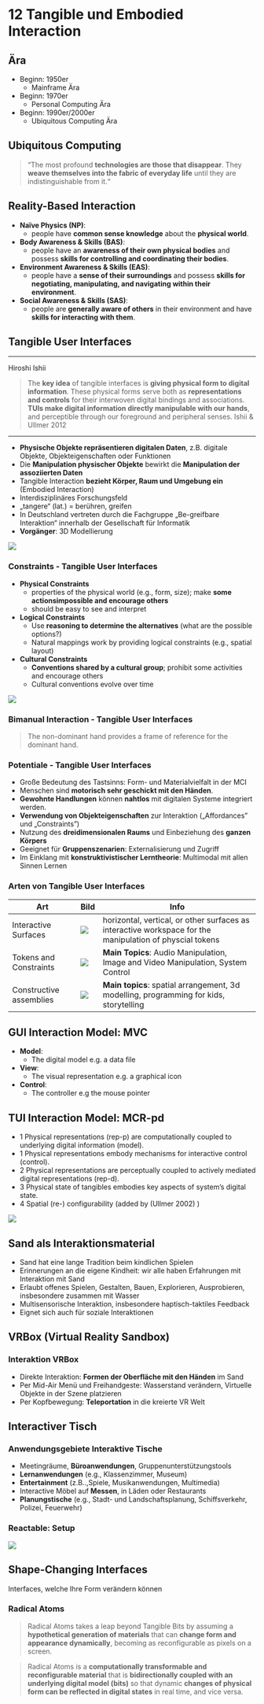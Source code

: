 # 12 Tangible und Embodied Interaction

## Ära

- Beginn: 1950er
    - Mainframe Ära
- Beginn: 1970er
    - Personal Computing Ära
- Beginn: 1990er/2000er
    - Ubiquitous Computing Ära

## Ubiquitous Computing

> “The most profound **technologies are those that disappear**. They **weave themselves into the fabric of everyday life** until they are indistinguishable from it.“

## Reality-Based Interaction

- **Naïve Physics (NP)**:
    - people have **common sense knowledge** about the **physical world**.
- **Body Awareness & Skills (BAS)**:
    - people have an **awareness of their own physical bodies** and possess **skills for controlling and coordinating their bodies**.
- **Environment Awareness & Skills (EAS)**:
    - people have a **sense of their surroundings** and possess **skills for negotiating, manipulating, and navigating within their environment**.
- **Social Awareness & Skills (SAS)**:
    - people are **generally aware of others** in their environment and have **skills for interacting with them**.

## Tangible User Interfaces

---

Hiroshi Ishii
> The **key idea** of tangible interfaces is **giving physical form to digital information**. These physical forms serve both as **representations and controls** for their interwoven digital bindings and associations. **TUIs make digital information directly manipulable with our hands**, and perceptible through our foreground and peripheral senses. Ishii & Ullmer 2012

---

- **Physische Objekte repräsentieren digitalen Daten**, z.B. digitale Objekte, Objekteigenschaften oder Funktionen
- Die **Manipulation physischer Objekte** bewirkt die **Manipulation der assoziierten Daten**
- Tangible Interaction **bezieht Körper, Raum und Umgebung ein** (Embodied Interaction)
- Interdisziplinäres Forschungsfeld
- „tangere“ (lat.) = berühren, greifen
- In Deutschland vertreten durch die Fachgruppe „Be-greifbare Interaktion“ innerhalb der Gesellschaft für Informatik
- **Vorgänger**: 3D Modellierung

![](/12/marble_machine.png)

### Constraints - Tangible User Interfaces

- **Physical Constraints**
    - properties of the physical world (e.g., form, size); make **some actionsimpossible and encourage others**
    - should be easy to see and interpret
- **Logical Constraints**
    - Use **reasoning to determine the alternatives** (what are the possible options?)
    - Natural mappings work by providing logical constraints (e.g., spatial layout)
- **Cultural Constraints**
    - **Conventions shared by a cultural group**; prohibit some activities and encourage others
    - Cultural conventions evolve over time

![](/12/constraints.png)

### Bimanual Interaction - Tangible User Interfaces

> The non-dominant hand provides a frame of reference for the dominant hand.

### Potentiale - Tangible User Interfaces

- Große Bedeutung des Tastsinns: Form- und Materialvielfalt in der MCI
- Menschen sind **motorisch sehr geschickt mit den Händen**.
- **Gewohnte Handlungen** können **nahtlos** mit digitalen Systeme integriert werden.
- **Verwendung von Objekteigenschaften** zur Interaktion („Affordances” und „Constraints”)
- Nutzung des **dreidimensionalen Raums** und Einbeziehung des **ganzen Körpers**
- Geeignet für **Gruppenszenarien**: Externalisierung und Zugriff
- Im Einklang mit **konstruktivistischer Lerntheorie**: Multimodal mit allen Sinnen Lernen

### Arten von Tangible User Interfaces

| Art | Bild | Info |
| --- | --- | --- |
| Interactive Surfaces | ![](/12/interactive.png) | horizontal, vertical, or other surfaces as interactive workspace for the manipulation of physcial tokens | 
| Tokens and Constraints | ![](/12/toke_and_constraints.png) | **Main Topics**: Audio Manipulation, Image and Video Manipulation, System Control | 
| Constructive assemblies | ![](/12/constructive_assemblies.png) | **Main topics**: spatial arrangement, 3d modelling, programming for kids, storytelling | 

## GUI Interaction Model: MVC

- **Model**:
    - The digital model e.g. a data file
- **View**:
    - The visual representation e.g. a graphical icon
- **Control**:
    - The controller e.g the mouse pointer

## TUI Interaction Model: MCR-pd


- 1 Physical representations (rep-p) are computationally coupled to underlying digital information (model).
- 1 Physical representations embody mechanisms for interactive control (control).
- 2 Physical representations are perceptually coupled to actively mediated digital representations (rep-d).
- 3 Physical state of tangibles embodies key aspects of system’s digital state.
- 4 Spatial (re-) configurability (added by (Ullmer 2002) )

![](/12/mcr-pd.png) 

## Sand als Interaktionsmaterial

- Sand hat eine lange Tradition beim kindlichen Spielen
- Erinnerungen an die eigene Kindheit: wir alle haben Erfahrungen mit Interaktion mit Sand
- Erlaubt offenes Spielen, Gestalten, Bauen, Explorieren, Ausprobieren, insbesondere zusammen mit Wasser
- Multisensorische Interaktion, insbesondere haptisch-taktiles Feedback
- Eignet sich auch für soziale Interaktionen

## VRBox (Virtual Reality Sandbox)

### Interaktion VRBox

- Direkte Interaktion: **Formen der Oberfläche mit den Händen** im Sand
- Per Mid-Air Menü und Freihandgeste: Wasserstand verändern, Virtuelle Objekte in der Szene platzieren
- Per Kopfbewegung: **Teleportation** in die kreierte VR Welt

## Interactiver Tisch

### Anwendungsgebiete Interaktive Tische

- Meetingräume, **Büroanwendungen**, Gruppenunterstützungstools
- **Lernanwendungen** (e.g., Klassenzimmer, Museum)
- **Entertainment** (z.B..,Spiele, Musikanwendungen, Multimedia)
- Interactive Möbel auf **Messen**, in Läden oder Restaurants
- **Planungstische** (e.g., Stadt- und Landschaftsplanung, Schiffsverkehr, Polizei, Feuerwehr)

### Reactable: Setup

![](/12/reactable.png)

## Shape-Changing Interfaces

Interfaces, welche Ihre Form verändern können

### Radical Atoms

> Radical Atoms takes a leap beyond Tangible Bits by assuming a **hypothetical generation of materials** that can **change form and appearance dynamically**, becoming as reconfigurable as pixels on a screen.

> Radical Atoms is a **computationally transformable and reconfigurable material** that is **bidirectionally coupled with an underlying digital model (bits)** so that dynamic **changes of physical form can be reflected in digital states** in real time, and vice versa. 